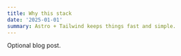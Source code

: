 ```yaml
---
title: Why this stack
date: '2025-01-01'
summary: Astro + Tailwind keeps things fast and simple.
---
```


Optional blog post.
